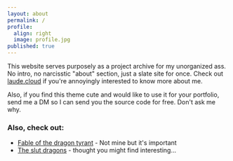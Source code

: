 ```yaml
---
layout: about
permalink: /
profile:
  align: right
  image: profile.jpg
published: true
---
```


This website serves purposely as a project archive for my unorganized ass. No intro, no narcisstic "about" section, just a slate site for once. Check out [laude.cloud](https://laude.cloud/) if you're annoyingly interested to know more about me.

Also, if you find this theme cute and would like to use it for your portfolio, send me a DM so I can send you the source code for free. Don't ask me why.

### Also, check out:

- [Fable of the dragon tyrant](https://www.youtube.com/watch?v=cZYNADOHhVY) - Not mine but it's important
- [The slut dragons](https://www.youtube.com/watch?v=RlVlY6QAKpc) - thought you might find interesting...
